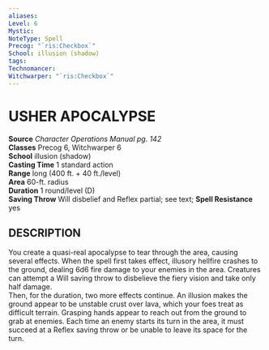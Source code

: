 ```yaml
---
aliases: 
Level: 6
Mystic: 
NoteType: Spell
Precog: "`ris:Checkbox`"
School: illusion (shadow)
tags: 
Technomancer: 
Witchwarper: "`ris:Checkbox`"
---
```

# USHER APOCALYPSE

**Source** _Character Operations Manual pg. 142_  
**Classes** Precog 6, Witchwarper 6  
**School** illusion (shadow)  
**Casting Time** 1 standard action  
**Range** long (400 ft. + 40 ft./level)  
**Area** 60-ft. radius  
**Duration** 1 round/level (D)  
**Saving Throw** Will disbelief and Reflex partial; see text; **Spell Resistance** yes

## DESCRIPTION

You create a quasi-real apocalypse to tear through the area, causing several effects. When the spell first takes effect, illusory hellfire crashes to the ground, dealing 6d6 fire damage to your enemies in the area. Creatures can attempt a Will saving throw to disbelieve the fiery vision and take only half damage.  
Then, for the duration, two more effects continue. An illusion makes the ground appear to be unstable crust over lava, which your foes treat as difficult terrain. Grasping hands appear to reach out from the ground to grab at enemies. Each time an enemy starts its turn in the area, it must succeed at a Reflex saving throw or be unable to leave its space for the turn.